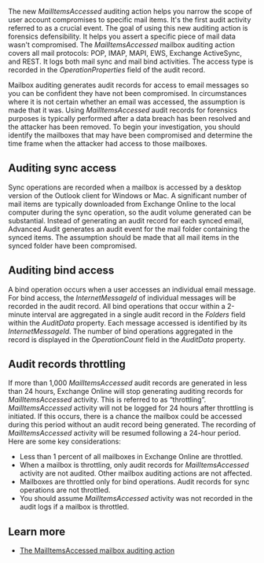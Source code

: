 The new *MailItemsAccessed* auditing action helps you narrow the scope of user account compromises to specific mail items. It's the first audit activity referred to as a crucial event. The goal of using this new auditing action is forensics defensibility. It helps you assert a specific piece of mail data wasn't compromised. The *MailItemsAccessed* mailbox auditing action covers all mail protocols: POP, IMAP, MAPI, EWS, Exchange ActiveSync, and REST. It logs both mail sync and mail bind activities. The access type is recorded in the *OperationProperties* field of the audit record.

Mailbox auditing generates audit records for access to email messages so you can be confident they have not been compromised. In circumstances where it is not certain whether an email was accessed, the assumption is made that it was. Using *MailItemsAccessed* audit records for forensics purposes is typically performed after a data breach has been resolved and the attacker has been removed. To begin your investigation, you should identify the mailboxes that may have been compromised and determine the time frame when the attacker had access to those mailboxes.

## Auditing sync access
Sync operations are recorded when a mailbox is accessed by a desktop version of the Outlook client for Windows or Mac. A significant number of mail items are typically downloaded from Exchange Online to the local computer during the sync operation, so the audit volume generated can be substantial. Instead of generating an audit record for each synced email, Advanced Audit generates an audit event for the mail folder containing the synced items. The assumption should be made that all mail items in the synced folder have been compromised. 

## Auditing bind access
A bind operation occurs when a user accesses an individual email message. For bind access, the *InternetMessageId* of individual messages will be recorded in the audit record. All bind operations that occur within a 2-minute interval are aggregated in a single audit record in the *Folders* field within the *AuditData* property. Each message accessed is identified by its *InternetMessageId*. The number of bind operations aggregated in the record is displayed in the *OperationCount* field in the *AuditData* property.

## Audit records throttling
If more than 1,000 *MailItemsAccessed* audit records are generated in less than 24 hours, Exchange Online will stop generating auditing records for *MailItemsAccessed* activity. This is referred to as “throttling”. *MailItemsAccessed* activity will not be logged for 24 hours after throttling is initiated. If this occurs, there is a chance the mailbox could be accessed during this period without an audit record being generated. The recording of *MailItemsAccessed* activity will be resumed following a 24-hour period. Here are some key considerations: 
- Less than 1 percent of all mailboxes in Exchange Online are throttled.
- When a mailbox is throttling, only audit records for *MailItemsAccessed* activity are not audited. Other mailbox auditing actions are not affected.
- Mailboxes are throttled only for bind operations. Audit records for sync operations are not throttled.
- You should assume *MailItemsAccessed* activity was not recorded in the audit logs if a mailbox is throttled.

## Learn more
- [The MailItemsAccessed mailbox auditing action](https://docs.microsoft.com/microsoft-365/compliance/mailitemsaccessed-forensics-investigations?view=o365-worldwide#the-mailitemsaccessed-mailbox-auditing-action?azure-portal=true)
